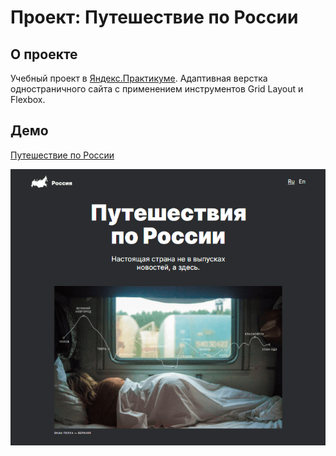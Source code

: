 # Проект: Путешествие по России
## О проекте
Учебный проект в [Яндекс.Практикуме](https://praktikum.yandex.ru).
Адаптивная верстка одностраничного сайта с применением инструментов Grid Layout и Flexbox.
## Демо
[Путешествие по России](https://janemikh.github.io/russian-travel/)

![Alt-текст](./images/demo_image.png)
